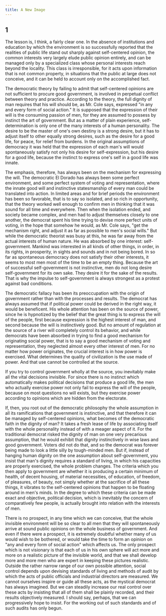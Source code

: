 ```yaml
---
title: A New Image
---
```


## 1

The lesson is, I think, a fairly clear one. In the absence of
institutions and education by which the environment is so successfully
reported that the realities of public life stand out sharply against
self-centered opinion, the common interests very largely elude public
opinion entirely, and can be managed only by a specialized class whose
personal interests reach beyond the locality. This class is
irresponsible, for it acts upon information that is not common
property, in situations that the public at large does not conceive,
and it can be held to account only on the accomplished fact.

The democratic theory by failing to admit that self-centered opinions
are not sufficient to procure good government, is involved in
perpetual conflict between theory and practice. According to the
theory, the full dignity of man requires that his will should be, as
Mr. Cole says, expressed "in any and every form of social action." It
is supposed that the expression of their will is the consuming passion
of men, for they are assumed to possess by instinct the art of
government. But as a matter of plain experience, self-determination is
only one of the many interests of a human personality. The desire to
be the master of one's own destiny is a strong desire, but it has to
adjust itself to other equally strong desires, such as the desire for
a good life, for peace, for relief from burdens. In the original
assumptions of democracy it was held that the expression of each man's
will would spontaneously satisfy not only his desire for
self-expression, but his desire for a good life, because the instinct
to express one's self in a good life was innate.

The emphasis, therefore, has always been on the mechanism for
expressing the will. The democratic El Dorado has always been some
perfect environment, and some perfect system of voting and
representation, where the innate good will and instinctive
statesmanship of every man could be translated into action. In limited
areas and for brief periods the environment has been so favorable,
that is to say so isolated, and so rich in opportunity, that the
theory worked well enough to confirm men in thinking that it was sound
for all time and everywhere. Then when the isolation ended, and
society became complex, and men had to adjust themselves closely to
one another, the democrat spent his time trying to devise more perfect
units of voting, in the hope that somehow he would, as Mr. Cole says,
"get the mechanism right, and adjust it as far as possible to men's
social wills." But while the democratic theorist was busy at this, he
was far away from the actual interests of human nature. He was
absorbed by one interest: self-government. Mankind was interested in
all kinds of other things, in order, in its rights, in prosperity, in
sights and sounds and in not being bored. In so far as spontaneous
democracy does not satisfy their other interests, it seems to most men
most of the time to be an empty thing. Because the art of successful
self-government is not instinctive, men do not long desire
self-government for its own sake. They desire it for the sake of the
results. That is why the impulse to self-government is always
strongest as a protest against bad conditions.

The democratic fallacy has been its preoccupation with the origin of
government rather than with the processes and results. The democrat
has always assumed that if political power could be derived in the
right way, it would be beneficent. His whole attention has been on the
source of power, since he is hypnotized by the belief that the great
thing is to express the will of the people, first because expression
is the highest interest of man, and second because the will is
instinctively good. But no amount of regulation at the source of a
river will completely control its behavior, and while democrats have
been absorbed in trying to find a good mechanism for originating
social power, that is to say a good mechanism of voting and
representation, they neglected almost every other interest of men. For
no matter how power originates, the crucial interest is in how power
is exercised. What determines the quality of civilization is the use
made of power. And that use cannot be controlled at the source.

If you try to control government wholly at the source, you inevitably
make all the vital decisions invisible. For since there is no instinct
which automatically makes political decisions that produce a good
life, the men who actually exercise power not only fail to express the
will of the people, because on most questions no will exists, but they
exercise power according to opinions which are hidden from the
electorate.

If, then, you root out of the democratic philosophy the whole
assumption in all its ramifications that government is instinctive,
and that therefore it can be managed by self-centered opinions, what
becomes of the democratic faith in the dignity of man? It takes a
fresh lease of life by associating itself with the whole personality
instead of with a meager aspect of it. For the traditional democrat
risked the dignity of man on one very precarious assumption, that he
would exhibit that dignity instinctively in wise laws and good
government. Voters did not do that, and so the democrat was forever
being made to look a little silly by tough-minded men. But if, instead
of hanging human dignity on the one assumption about self-government,
you insist that man's dignity requires a standard of living, in which
his capacities are properly exercised, the whole problem changes. The
criteria which you then apply to government are whether it is
producing a certain minimum of health, of decent housing, of material
necessities, of education, of freedom, of pleasures, of beauty, not
simply whether at the sacrifice of all these things, it vibrates to
the self-centered opinions that happen to be floating around in men's
minds. In the degree to which these criteria can be made exact and
objective, political decision, which is inevitably the concern of
comparatively few people, is actually brought into relation with the
interests of men.

There is no prospect, in any time which we can conceive, that the
whole invisible environment will be so clear to all men that they will
spontaneously arrive at sound public opinions on the whole business of
government. And even if there were a prospect, it is extremely
doubtful whether many of us would wish to be bothered, or would take
the time to form an opinion on "any and every form of social action"
which affects us. The only prospect which is not visionary is that
each of us in his own sphere will act more and more on a realistic
picture of the invisible world, and that we shall develop more and
more men who are expert in keeping these pictures realistic. Outside
the rather narrow range of our own possible attention, social control
depends upon devising standards of living and methods of audit by
which the acts of public officials and industrial directors are
measured. We cannot ourselves inspire or guide all these acts, as the
mystical democrat has always imagined. But we can steadily increase
our real control over these acts by insisting that all of them shall
be plainly recorded, and their results objectively measured. I should
say, perhaps, that we can progressively hope to insist. For the
working out of such standards and of such audits has only begun.
